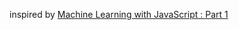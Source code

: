 inspired by [Machine Learning with JavaScript : Part 1](https://hackernoon.com/machine-learning-with-javascript-part-1-9b97f3ed4fe5)
